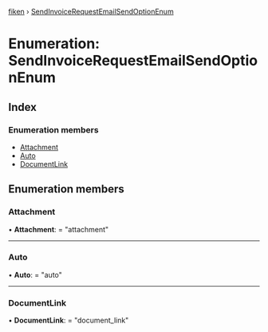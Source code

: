 [fiken](../README.md) › [SendInvoiceRequestEmailSendOptionEnum](sendinvoicerequestemailsendoptionenum.md)

# Enumeration: SendInvoiceRequestEmailSendOptionEnum

## Index

### Enumeration members

* [Attachment](sendinvoicerequestemailsendoptionenum.md#attachment)
* [Auto](sendinvoicerequestemailsendoptionenum.md#auto)
* [DocumentLink](sendinvoicerequestemailsendoptionenum.md#documentlink)

## Enumeration members

###  Attachment

• **Attachment**: = "attachment"

___

###  Auto

• **Auto**: = "auto"

___

###  DocumentLink

• **DocumentLink**: = "document_link"
